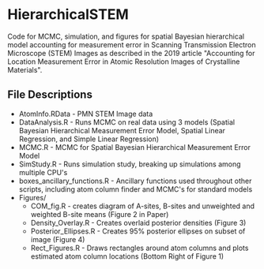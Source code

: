 # HierarchicalSTEM
Code for MCMC, simulation, and figures for spatial Bayesian hierarchical model accounting for measurement error in Scanning Transmission Electron Microscope (STEM) Images as described in the 2019 article "Accounting for Location Measurement Error in Atomic Resolution Images of Crystalline Materials".

## File Descriptions
* AtomInfo.RData - PMN STEM Image data
* DataAnalysis.R - Runs MCMC on real data using 3 models (Spatial Bayesian Hierarchical Measurement Error Model, Spatial Linear Regression, and Simple Linear Regression)
* MCMC.R - MCMC for Spatial Bayesian Hierarchical Measurement Error Model
* SimStudy.R - Runs simulation study, breaking up simulations among multiple CPU's
* boxes_ancillary_functions.R - Ancillary functions used throughout other scripts, including atom column finder and MCMC's for standard models
* Figures/
  * COM_fig.R - creates diagram of A-sites, B-sites and unweighted and weighted B-site means (Figure 2 in Paper)
  * Density_Overlay.R - Creates overlaid posterior densities (Figure 3)
  * Posterior_Ellipses.R - Creates 95% posterior ellipses on subset of image (Figure 4)
  * Rect_Figures.R - Draws rectangles around atom columns and plots estimated atom column locations (Bottom Right of Figure 1)
